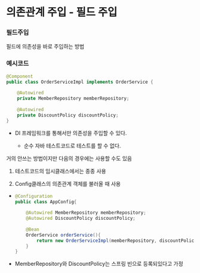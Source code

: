 # 의존관계 주입 - 필드 주입

### 필드주입

필드에 의존성을 바로 주입하는 방법



### 예시코드

```java
@Component
public class OrderServiceImpl implements OrderService {
    
    @Autowired
    private MemberRepository memberRepository;
    
    @Autowired
    private DiscountPolicy discountPolicy;
}
```

- DI 프레임워크를 통해서만 의존성을 주입할 수 있다.

  - 순수 자바 테스트코드로 테스트를 할 수 없다.



거의 안쓰는 방법이지만 다음의 경우에는 사용할 수도 있음

1. 테스트코드의 임시클래스에서는 종종 사용

2. Config클래스의 의존관계 객체를 불러올 때 사용

- ```java
  @Configuration
  public class AppConfig{
      
      @Autowired MemberRepository memberRepository;
      @Autowired DiscountPolicy discountPolicy; 
          
      @Bean
      OrderService orderService(){
          return new OrderServiceImpl(memberRepository, discountPolicy);
      }
  }
  ```

- MemberRepository와 DiscountPolicy는 스프링 빈으로 등록되있다고 가정

  

